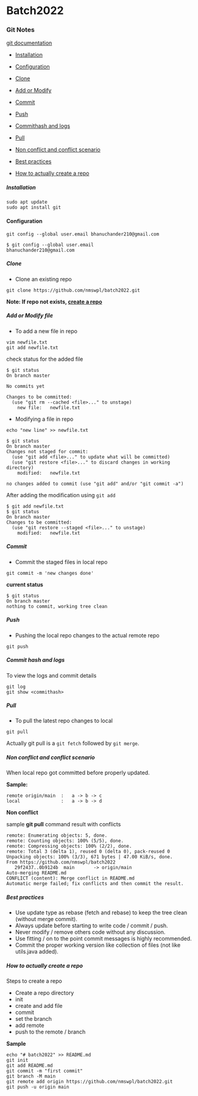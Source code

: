# Batch2022

### Git Notes

[git documentation](https://git-scm.com/docs)


- [Installation](#installation)
- [Configuration](#configuration)
- [Clone](#clone)
- [Add or Modify](#add-or-modify-file)
- [Commit](#commit)
- [Push](#push)
- [Commithash and logs](#commit-hash-and-logs)

- [Pull](#pull)
- [Non conflict and conflict scenario](#non-conflict-and-conflict-scenario)
- [Best practices](#best-practices)


- [How to actually create a repo](#how-to-actually-create-a-repo)

##### Installation

```
sudo apt update
sudo apt install git
```

#### Configuration

```
git config --global user.email bhanuchander210@gmail.com

$ git config --global user.email
bhanuchander210@gmail.com
```

##### Clone

- Clone an existing repo

```
git clone https://github.com/nmswpl/batch2022.git
```

**Note: If repo not exists, [create a repo](#how-to-actually-create-a-repo)**


##### Add or Modify file

- To add a new file in repo

```
vim newfile.txt
git add newfile.txt
```

check status for the added file

```
$ git status
On branch master

No commits yet

Changes to be committed:
  (use "git rm --cached <file>..." to unstage)
	new file:   newfile.txt
```

- Modifying a file in repo

```
echo "new line" >> newfile.txt
```

```
$ git status
On branch master
Changes not staged for commit:
  (use "git add <file>..." to update what will be committed)
  (use "git restore <file>..." to discard changes in working directory)
	modified:   newfile.txt

no changes added to commit (use "git add" and/or "git commit -a")
```

After adding the modification using `git add`

```
$ git add newfile.txt
$ git status
On branch master
Changes to be committed:
  (use "git restore --staged <file>..." to unstage)
	modified:   newfile.txt
```

##### Commit

- Commit the staged files in local repo

```
git commit -m 'new changes done'
```

**current status**

```
$ git status
On branch master
nothing to commit, working tree clean
```

##### Push

- Pushing the local repo changes to the actual remote repo

```
git push
```


##### Commit hash and logs

To view the logs and commit details
```
git log
git show <commithash>
```

##### Pull

- To pull the latest repo changes to local

```
git pull
```

Actually git pull is a `git fetch` followed by `git merge`.

##### Non conflict and conflict scenario

When local repo got committed before properly updated.

**Sample:**
```
remote origin/main  :   a -> b -> c
local               :   a -> b -> d
```

**Non conflict**


sample **git pull** command result with conflicts

```
remote: Enumerating objects: 5, done.
remote: Counting objects: 100% (5/5), done.
remote: Compressing objects: 100% (2/2), done.
remote: Total 3 (delta 1), reused 0 (delta 0), pack-reused 0
Unpacking objects: 100% (3/3), 671 bytes | 47.00 KiB/s, done.
From https://github.com/nmswpl/batch2022
   29f2437..0b9124b  main       -> origin/main
Auto-merging README.md
CONFLICT (content): Merge conflict in README.md
Automatic merge failed; fix conflicts and then commit the result.
```


##### Best practices

- Use update type as rebase (fetch and rebase) to keep the tree clean (without merge commit).
- Always update before starting to write code / commit / push.
- Never modify / remove others code without any discussion.
- Use fitting / on to the point commit messages is highly recommended.
- Commit the proper working version like collection of files (not like utils.java added).


##### How to actually create a repo

Steps to create a repo

- Create a repo directory
- init
- create and add file
- commit
- set the branch
- add remote 
- push to the remote / branch

**Sample**
```
echo "# batch2022" >> README.md
git init
git add README.md
git commit -m "first commit"
git branch -M main
git remote add origin https://github.com/nmswpl/batch2022.git
git push -u origin main
```